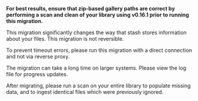 **For best results, ensure that zip-based gallery paths are correct by performing a scan and clean of your library using v0.16.1 prior to running this migration.**

This migration significantly changes the way that stash stores information about your files. This migration is not reversible.

To prevent timeout errors, please run this migration with a direct connection and not via reverse proxy.

The migration can take a long time on larger systems. Please view the log file for progress updates. 

After migrating, please run a scan on your entire library to populate missing data, and to ingest identical files which were previously ignored.
